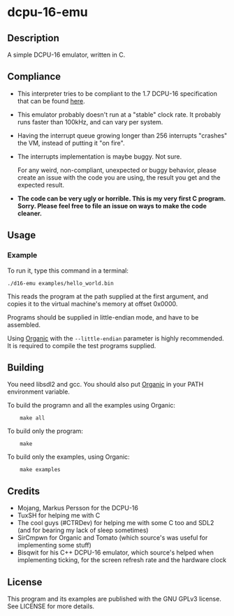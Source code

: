 # dcpu-16-emu

## Description

A simple DCPU-16 emulator, written in C.

## Compliance

* This interpreter tries to be compliant to the 1.7 DCPU-16 specification that
	can be found
	[here](https://raw.githubusercontent.com/hakuch/Dcpu16Universe/master/doc/hw/dcpu16.txt).

* This emulator probably doesn't run at a "stable" clock rate. It probably
	runs faster than 100kHz, and can vary per system.

* Having the interrupt queue growing longer than 256 interrupts "crashes" the
	VM, instead of putting it "on fire".

* The interrupts implementation is maybe buggy. Not sure.

	For any weird, non-compliant, unexpected or buggy behavior, please create an
	issue with the code you are using, the result you get and the expected result.

* **The code can be very ugly or horrible. This is my very first C program.
	Sorry. Please feel free to file an issue on ways to make the code cleaner.**

## Usage

### Example

To run it, type this command in a terminal:

    ./d16-emu examples/hello_world.bin

This reads the program at the path supplied at the first argument, and copies it
to the virtual machine's memory at offset 0x0000.

Programs should be supplied in little-endian mode, and have to be assembled.

Using [Organic](https://github.com/SirCmpwn/Organic) with the `--little-endian`
parameter is highly recommended.
It is required to compile the test programs supplied.

## Building

You need libsdl2 and gcc.
You should also put [Organic](https://github.com/SirCmpwn/Organic) in your
PATH environment variable.

To build the programn and all the examples using Organic:

		make all

To build only the program:

		make

To build only the examples, using Organic:

		make examples

## Credits

* Mojang, Markus Persson for the DCPU-16
* TuxSH for helping me with C
* The cool guys (#CTRDev) for helping me with some C too and SDL2 (and for
	bearing my lack of sleep sometimes)
* SirCmpwn for Organic and Tomato (which source's was useful for implementing
	some stuff)
* Bisqwit for his C++ DCPU-16 emulator, which source's helped when implementing
	ticking, for the screen refresh rate and the hardware clock

## License

This program and its examples are published with the GNU GPLv3 license.
See LICENSE for more details.

